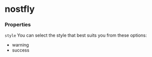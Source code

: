 # nostfly


### Properties 
``style``
You can select the style that best suits you from these options:
- warning
- success 
